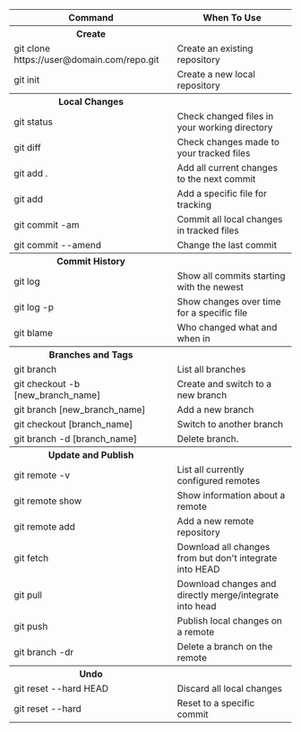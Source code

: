 <table>
<tr>
<th>Command</th>	
<th>When To Use</th>
</tr>
<tr>
<th>Create</th>
<th></th>
</tr>
<tr>
<td>git clone https://user@domain.com/repo.git</td>	
<td>Create an existing repository</td>
</tr>
<tr>
<td>git init</td>	
<td>Create a new local repository</td>
</tr>
<tr>
<th>Local Changes</th>
<th></th>
</tr>
<tr>
<td>git status</td>	
<td> Check changed files in your working directory</td>
</tr>
<tr>
<td> git diff</td>	
<td> Check changes made to your tracked files</td>
</tr>
<tr>
<td>git add .</td>	
<td> Add all current changes to the next commit
</td>
</tr>
<tr>
<td>git add <file_name> </td>	
<td> Add a specific file for tracking </td>
</tr>
<tr>
<td>git commit -am</td>	
<td> Commit all local changes in tracked files</td>
</tr>
<tr>
<td>git commit --amend</td>	
<td> Change the last commit</td>
</tr>
<tr>
<th>Commit History</th>
<th></th>
</tr>
<tr>
<td>git log</td>	
<td> Show all commits starting with the newest </td>
</tr>
<tr>
<td>git log -p <file_name></td>	
<td> Show changes over time for a specific file</td>
</tr>
<tr>
<td>git blame <file_name></td>	
<td> Who changed what and when in <file_name></td>
</tr>
<tr>
<th>Branches and Tags</th>
<th></th>
</tr>
<tr>
<td>git branch </td>	
<td> List all branches</td>
</tr>
<tr>
<td>git checkout -b [new_branch_name]</td>	
<td>Create and switch to a new branch</td>
</tr>
<tr>
<td>git branch [new_branch_name]</td>	
<td>Add a new branch</td>
</tr>
<tr>
<td>git checkout [branch_name]</td>	
<td> Switch to another branch </td>
</tr>
<tr>
<td>git branch -d [branch_name]</td>	
<td> Delete branch.</td>
</tr>
<tr>
<th>Update and Publish</th>
<th></th>
</tr>
<tr>
<td>git remote -v </td>	
<td> List all currently configured remotes</td>
</tr>
<tr>
<td>git remote show <remote></td>	
<td>Show information about a remote</td>
</tr>
<tr>
<td>git remote add <remote_name><remote_url></td>	
<td>Add a new remote repository</td>
</tr>
<tr>
<td>git fetch <remote_name></td>	
<td> Download all changes from <remote_name> but don't integrate into HEAD</td>
</tr>
<tr>
<td> git pull <remote> <branch></td>	
<td> Download changes and directly merge/integrate into head</td>
</tr>
<tr>
<td> git push <remote> <branch>
</td>	
<td> Publish local changes on a remote</td>
</tr>
<tr>
<td> git branch -dr <remote/branch></td>	
<td> Delete a branch on the remote</td>
</tr>
<tr>
<th>Undo</th>
<th></th>
</tr>
<tr>
<td>  git reset --hard HEAD</td>	
<td> Discard all local changes</td>
</tr>
<tr>
<td> git reset --hard <commit></td>	
<td> Reset to a specific commit</td>
</tr>
</table>